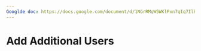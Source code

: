 ```yaml
---
Googlde doc: https://docs.google.com/document/d/1NGrRMqW5WKlPxn7qIq7IlhVieGSXJsTzJ_uGQbvxKXY/edit?usp=sharing
---
```


# Add Additional Users